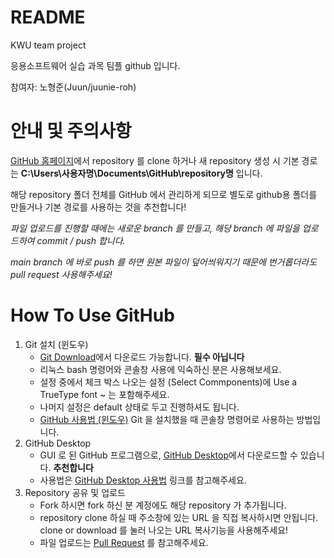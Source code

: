 # README

KWU team project

응용소프트웨어 실습 과목 팀플 github 입니다.

참여자: 노형준(Juun/juunie-roh)

# 안내 및 주의사항

[GitHub 홈페이지]에서 repository 를 clone 하거나 새 repository 생성 시 기본 경로는 **C:\Users\사용자명\Documents\GitHub\repository명** 입니다.

해당 repository 폴더 전체를 GitHub 에서 관리하게 되므로 별도로 github용 폴더를 만들거나 기본 경로를 사용하는 것을 추천합니다!

_파일 업로드를 진행할 때에는 새로운 branch 를 만들고, 해당 branch 에 파일을 업로드하여 commit / push 합니다._

_main branch 에 바로 push 를 하면 원본 파일이 덮어씌워지기 때문에 번거롭더라도 pull request 사용해주세요!_

# How To Use GitHub

1. Git 설치 (윈도우)
    - [Git Download]에서 다운로드 가능합니다. **필수 아닙니다**
    - 리눅스 bash 명령어와 콘솔창 사용에 익숙하신 분은 사용해보세요.
    - 설정 중에서 체크 박스 나오는 설정 (Select Commponents)에 Use a TrueType font ~ 는 포함해주세요.
    - 나머지 설정은 default 상태로 두고 진행하셔도 됩니다.
    - [GitHub 사용법 (윈도우)] Git 을 설치했을 때 콘솔창 명령어로 사용하는 방법입니다.
1. GitHub Desktop
    - GUI 로 된 GitHub 프로그램으로, [GitHub Desktop]에서 다운로드할 수 있습니다. **추천합니다**
    - 사용법은 [GitHub Desktop 사용법] 링크를 참고해주세요.
1. Repository 공유 및 업로드
    - Fork 하시면 fork 하신 분 계정에도 해당 repository 가 추가됩니다.
    - repository clone 하실 때 주소창에 있는 URL 을 직접 복사하시면 안됩니다. clone or download 를 눌러 나오는 URL 복사기능을 사용해주세요!
    - 파일 업로드는 [Pull Request] 를 참고해주세요.


[GitHub Desktop]: https://desktop.github.com/ "GitHub desktop download for Windows"
[GitHub 홈페이지]: https://www.github.com "GitHub"
[Git Download]: https://git-scm.com/download/win "Downloading Git"
[GitHub 사용법 (윈도우)]: https://yololo.tistory.com/6?category=645160 "GitHub 사용법(윈도우) 링크"
[Pull Request]: https://dev-youngjun.tistory.com/47 "Pull Request 활용하기 링크"
[GitHub Desktop 사용법]: https://boheeee.tistory.com/27 "how to use github desktop"
